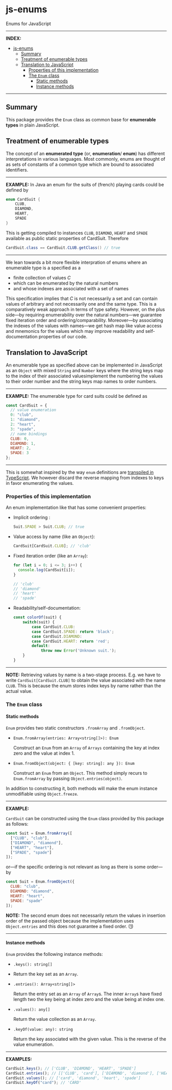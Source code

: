 # js-enums

Enums for JavaScript

---

**INDEX:**

- [js-enums](#js-enums)
    - [Summary](#summary)
    - [Treatment of enumerable types](#treatment-of-enumerable-types)
    - [Translation to JavaScript](#translation-to-javascript)
        - [Properties of this implementation](#properties-of-this-implementation)
        - [The `Enum` class](#the-enum-class)
            - [Static methods](#static-methods)
            - [Instance methods](#instance-methods)

---

## Summary

This package provides the `Enum` class as common base for **enumerable types** in plain JavaScript.

## Treatment of enumerable types

The concept of an **enumerated type** (or, **enumeration**/ **enum**) has different interpretations in various languages. Most commonly, enums are thought of as sets of constants of a common type which are bound to associated identifiers.

---

**EXAMPLE:** In Java an enum for the suits of (french) playing cards could be defined by

```java
enum CardSuit {
    CLUB,
    DIAMOND,
    HEART,
    SPADE
}
```

This is getting compiled to instances `CLUB`, `DIAMOND`, `HEART` and `SPADE` available as public static properties of CardSuit. Therefore

```java
CardSuit.class == CardSuit.CLUB.getClass() // true
```

---

We lean towards a bit more flexible interpration of enums where an enumerable type is a specified as a

- finite collection of values $C$
- which can be enumerated by the natural numbers
- and whose indexes are associated with a set of names

This specification implies that $C$ is not necessarily a set and can contain values of arbitrary and not necessarily one and the same type. This is a comparatively weak approach in terms of type safety. However, on the plus side—by requiring enumerability over the natural numbers—we guarantee fixed iteration order and ordering/comparability. Moreover—by associating the indexes of the values with names—we get hash map like value access and mnemonics for the values which may improve readability and self-documentation properties of our code.

## Translation to JavaScript

An enumerable type as specified above can be implemented in JavaScript as an `Object` with mixed `String` and `Number` keys where the string keys map to the index of their associated valuesimplement the numbering the values to their order number and the string keys map names to order numbers.

---

**EXAMPLE:** The enumerable type for card suits could be defined as

```javascript
const CardSuit = {
  // value enumeration
  0: "club",
  1: "diamond",
  2: "heart",
  3: "spade",
  // name bindings
  CLUB: 0,
  DIAMOND: 1,
  HEART: 2,
  SPADE: 3
};
```

---

This is somewhat inspired by the way `enum` definitions are [transpiled in TypeScript][2]. We however discard the reverse mapping from indexes to keys in favor enumerating the values.

### Properties of this implementation

An enum implementation like that has some convenient properties:

- Implicit ordering :
  ```javascript
  Suit.SPADE > Suit.CLUB; // true
  ```
- Value access by name (like an `Object`):
  ```javascript
  CardSuit[CardSuit.CLUB]; // 'club'
  ```
- Fixed iteration order (like an `Array`):

  ```javascript
  for (let i = 0; i <= 3; i++) {
    console.log(CardSuit[i]);
  }

  // 'club'
  // 'diamond'
  // 'heart'
  // 'spade'
  ```

- Readability/self-documentation:
  ```javascript
  const colorOf(suit) {
      switch(suit) {
          case CardSuit.CLUB:
          case CardSuit.SPADE: return 'black';
          case CardSuit.DIAMOND:
          case CardSuit.HEART: return 'red';
          default:
              throw new Error('Unknown suit.');
      }
  }
  ```

---

**NOTE:** Retrieving values by name is a two-stage process. E.g. we have to write `CardSuit[CardSuit.CLUB]` to obtain the value associated with the name `CLUB`. This is because the enum stores index keys by name rather than the actual value.

### The `Enum` class

#### Static methods

`Enum` provides two static constructors `.fromArray` and `.fromObject`.

<!-- prettier-ignore -->
* `Enum.fromArray(entries: Array<string[]>): Enum`

    Construct an `Enum` from an `Array` of `Arrays` containing the key at index zero and the value at index 1.
* `Enum.fromObject(object: { [key: string]: any }): Enum`
  
  Construct an `Enum` from an `Object`. This method simply recurs to `Enum.fromArray` by passing `Object.entries(object)`.

In addition to constructing it, both methods will make the enum instance unmodifiable using `Object.freeze`.

---

**EXAMPLE:**

`CardSuit` can be constructed using the `Enum` class provided by this package as follows:

```javascript
const Suit = Enum.fromArray([
  ["CLUB", "club"],
  ["DIAMOND", "diamond"],
  ["HEART", "heart"],
  ["SPADE", "spade"]
]);
```

or—if the specific ordering is not relevant as long as there is some order—by

```javascript
const Suit = Enum.fromObject({
  CLUB: "club",
  DIAMOND: "diamond",
  HEART: "heart",
  SPADE: "spade"
]);
```

**NOTE:** The second enum does not necessarily return the values in insertion order of the passed object because the implementation uses `Object.entries` and this does not guarantee a fixed order. ([1])

---

#### Instance methods

`Enum` provides the following instance methods:

<!-- prettier-ignore -->
- `.keys(): string[]`
- 
  Return the key set as an `Array`.
- `.entries(): Array<string[]>`
  
  Return the entry set as an `Array` of `Array`s. The inner `Array`s have fixed length two the key being at index zero and the value being at index one. 
- `.values(): any[]`

  Return the value collection as an `Array`.
- `.keyOf(value: any): string`

  Return the key associated with the given value. This is the reverse of the value enumeration.

---

**EXAMPLES:**

```javascript
CardSuit.keys(); // ['CLUB', 'DIAMOND', 'HEART', 'SPADE']
CardSuit.entries(); // [['CLUB', 'card'], ['DIAMOND', 'diamond'], ['HEART', 'heart'], ['SPADE', 'spade']]
CardSuit.values(); // ['card', 'diamond', 'heart', 'spade']
CardSuit.keyOf("card"); // 'CARD'
```

[1]: https://developer.mozilla.org/en-US/docs/Web/JavaScript/Reference/Global_Objects/Object/entries
[2]: https://www.typescriptlang.org/docs/handbook/enums.html#enums-at-runtime
